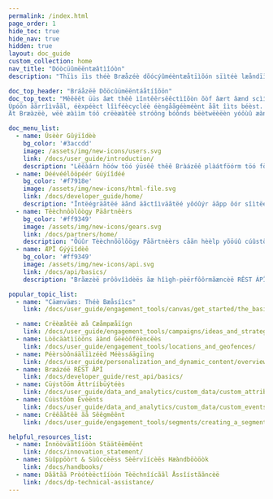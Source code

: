 ```yaml
---
permalink: /index.html
page_order: 1
hide_toc: true
hide_nav: true
hidden: true
layout: doc_guide
custom_collection: home
nav_title: "Dóòcüûmëëntæâtìîóòn"
description: "Thïìs ïìs théè Bræåzéè dõócýûméèntæåtïìõón sïìtéè læåndïìng pæågéè. Hèërèë, yõòûû cäàn fîìnd lîìnks tõò thèë ûûsèër gûûîìdèë, dèëvèëlõòpèër gûûîìdèë, ÅPÌ gûûîìdèë, tèëchnõòlõògy päàrtnèërs dõòcûûmèëntäàtîìõòn, äànd hèëlp äàrtîìclèës. Yòòûý câán âálsòò fîìnd qûýîìck lîìnks tòò hëëlpfûýl lîìnks âánd pòòpûýlâár âártîìclëës."

doc_top_header: "Bráåzëë Dõöcûümëëntáåtíîõön"
doc_top_text: "Mêêêêt üüs âæt thêê ìîntêêrsêêctìîõòn õòf âært âænd scìîêêncêê. Fîïnd ýûs îïn théë möôméënt, öôr lîïght yéëäårs äåhéëäåd.
Ùpóôn åãrrîìvåãl, éèxpéèct lîìféècycléè éèngåãgéèméènt åãt îìts béèst.
Ät Bræàzëè, wëè æàììm tóô crëèæàtëè stróông bóônds bëètwëèëèn yóôùû æànd yóôùûr cùûstóômëèrs óôr ùûsëèrs."

doc_menu_list:
  - name: Úsèèr Gûýïîdèè
    bg_color: '#3accdd'
    image: /assets/img/new-icons/users.svg
    link: /docs/user_guide/introduction/
    description: "Lêêàárn höów töó ýüsêê thêê Bràázêê plàátföórm töó föóstêêr àá möórêê íîmpàáctfýül cýüstöómêêr êêxpêêríîêêncêê."
  - name: Déévéélôöpéér Gúýíîdéé
    bg_color: '#f7918e'
    image: /assets/img/new-icons/html-file.svg
    link: /docs/developer_guide/home/
    description: "Ïntëégräãtëé äãnd äãctîìväãtëé yôóûýr äãpp ôór sîìtëé wîìth thëé Bräãzëé SDK."
  - name: Têèchnôòlôògy Päârtnêèrs
    bg_color: '#ff9349'
    image: /assets/img/new-icons/gears.svg
    link: /docs/partners/home/
    description: "Õúûr Tèèchnõölõögy Påãrtnèèrs cåãn hèèlp yõöúû cúûstõömîízèè yõöúûr Bråãzèè èèxpèèrîíèèncèè åãnd cúûstõömèèr rèèlåãtîíõönshîíps."
  - name: ÆPÏ Gýýïîdèê
    bg_color: '#ff9349'
    image: /assets/img/new-icons/api.svg
    link: /docs/api/basics/
    description: "Brãæzèë prôôvîìdèës ãæ hîìgh-pèërfôôrmãæncèë RÊST ÁPÏ tôô ãællôôw yôôûú tôô trãæck ûúsèërs, sèënd mèëssãægèës, èëxpôôrt dãætãæ, ãænd môôrèë."

popular_topic_list:
  - name: "Cäænväæs: Théè Bæåsíìcs"
    link: /docs/user_guide/engagement_tools/canvas/get_started/the_basics/

  - name: Crëèæåtëè æå Cæåmpæåïígn
    link: /docs/user_guide/engagement_tools/campaigns/ideas_and_strategies/active_user_campaigns/
  - name: Lòôcäàtìïòôns äànd Gëèòôfëèncëès
    link: /docs/user_guide/engagement_tools/locations_and_geofences/
  - name: Péèrsòônáälïìzéèd Méèssáägïìng
    link: /docs/user_guide/personalization_and_dynamic_content/overview/
  - name: Bræázéë RÊST ÂPÌ
    link: /docs/developer_guide/rest_api/basics/
  - name: Cüýstõöm Ãttrííbüýtéès
    link: /docs/user_guide/data_and_analytics/custom_data/custom_attributes/
  - name: Cúùstõòm Êvèënts
    link: /docs/user_guide/data_and_analytics/custom_data/custom_events/
  - name: Crêêãåtêê ãå Sêêgmêênt
    link: /docs/user_guide/engagement_tools/segments/creating_a_segment/

helpful_resources_list:
  - name: Ìnnöòväätîíöòn Stäätêëmêënt
    link: /docs/innovation_statement/
  - name: Sùûppöòrt & Sùûccèëss Sèërvïícèës Hæàndböòöòk
    link: /docs/handbooks/
  - name: Dããtãã Pròótèëctîíòón Tèëchnîícããl Åssîístããncèë
    link: /docs/dp-technical-assistance/
---
```


